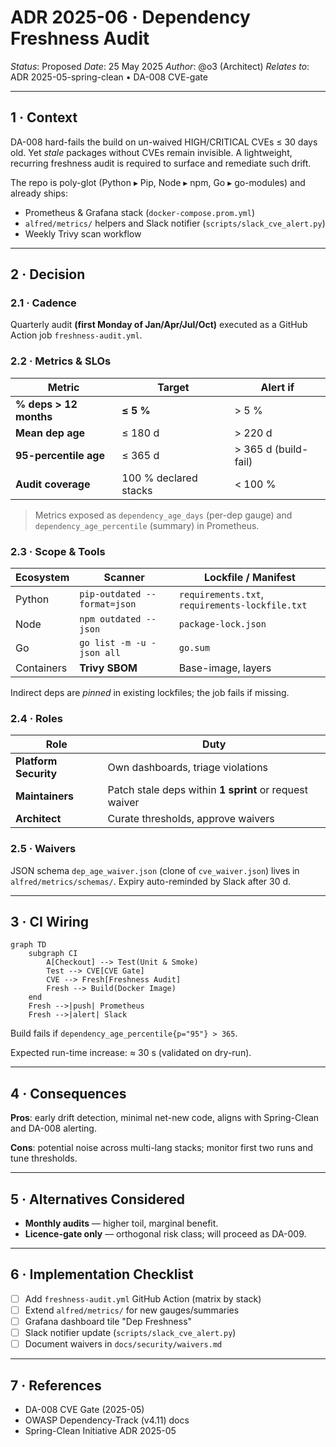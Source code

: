 # ADR 2025-06 · Dependency Freshness Audit
*Status*: Proposed
*Date*: 25 May 2025
*Author*: @o3 (Architect)
*Relates to*: ADR 2025-05-spring-clean • DA-008 CVE-gate

---

## 1 · Context

DA-008 hard-fails the build on un-waived HIGH/CRITICAL CVEs ≤ 30 days old.
Yet *stale* packages without CVEs remain invisible.  A lightweight, recurring
freshness audit is required to surface and remediate such drift.

The repo is poly-glot (Python ▸ Pip, Node ▸ npm, Go ▸ go-modules) and already
ships:

* Prometheus & Grafana stack (`docker-compose.prom.yml`)
* `alfred/metrics/` helpers and Slack notifier (`scripts/slack_cve_alert.py`)
* Weekly Trivy scan workflow

---

## 2 · Decision

### 2.1 · Cadence
Quarterly audit **(first Monday of Jan/Apr/Jul/Oct)** executed as a
GitHub Action job `freshness-audit.yml`.

### 2.2 · Metrics & SLOs

| Metric | Target | Alert if |
|--------|--------|----------|
| **% deps > 12 months** | **≤ 5 %** | > 5 % |
| **Mean dep age** | ≤ 180 d | > 220 d |
| **95-percentile age** | ≤ 365 d | > 365 d (build-fail) |
| **Audit coverage** | 100 % declared stacks | < 100 % |

> Metrics exposed as `dependency_age_days` (per-dep gauge) and
> `dependency_age_percentile` (summary) in Prometheus.

### 2.3 · Scope & Tools

| Ecosystem | Scanner | Lockfile / Manifest |
|-----------|---------|---------------------|
| Python | `pip-outdated --format=json` | `requirements.txt`, `requirements-lockfile.txt` |
| Node | `npm outdated --json` | `package-lock.json` |
| Go | `go list -m -u -json all` | `go.sum` |
| Containers | **Trivy SBOM** | Base-image, layers |

Indirect deps are *pinned* in existing lockfiles; the job fails if missing.

### 2.4 · Roles

| Role | Duty |
|------|------|
| **Platform Security** | Own dashboards, triage violations |
| **Maintainers** | Patch stale deps within **1 sprint** or request waiver |
| **Architect** | Curate thresholds, approve waivers |

### 2.5 · Waivers

JSON schema `dep_age_waiver.json` (clone of `cve_waiver.json`) lives in
`alfred/metrics/schemas/`.  Expiry auto-reminded by Slack after 30 d.

---

## 3 · CI Wiring

```mermaid
graph TD
    subgraph CI
        A[Checkout] --> Test(Unit & Smoke)
        Test --> CVE[CVE Gate]
        CVE --> Fresh[Freshness Audit]
        Fresh --> Build(Docker Image)
    end
    Fresh -->|push| Prometheus
    Fresh -->|alert| Slack
```

Build fails if `dependency_age_percentile{p="95"} > 365`.

Expected run-time increase: ≈ 30 s (validated on dry-run).

---

## 4 · Consequences

**Pros**: early drift detection, minimal net-new code, aligns with Spring-Clean
and DA-008 alerting.

**Cons**: potential noise across multi-lang stacks; monitor first two runs and
tune thresholds.

---

## 5 · Alternatives Considered

* **Monthly audits** — higher toil, marginal benefit.
* **Licence-gate only** — orthogonal risk class; will proceed as DA-009.

---

## 6 · Implementation Checklist

- [ ] Add `freshness-audit.yml` GitHub Action (matrix by stack)
- [ ] Extend `alfred/metrics/` for new gauges/summaries
- [ ] Grafana dashboard tile "Dep Freshness"
- [ ] Slack notifier update (`scripts/slack_cve_alert.py`)
- [ ] Document waivers in `docs/security/waivers.md`

---

## 7 · References

* DA-008 CVE Gate (2025-05)
* OWASP Dependency-Track (v4.11) docs
* Spring-Clean Initiative ADR 2025-05
